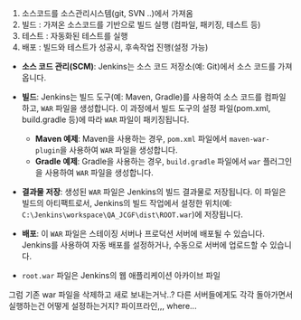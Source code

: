 1. 소스코드를 소스관리시스템(git, SVN ..)에서 가져옴
2. 빌드 : 가져온 소스코드를 기반으로 빌드 실행 (컴파일, 패키징, 테스트 등)
3.  테스트 : 자동화된 테스트를 실행
4. 배포 : 빌드와 테스트가 성공시, 후속작업 진행(설정 가능)



- **소스 코드 관리(SCM)**: Jenkins는 소스 코드 저장소(예: Git)에서 소스 코드를 가져옵니다.

- **빌드**: Jenkins는 빌드 도구(예: Maven, Gradle)를 사용하여 소스 코드를 컴파일하고, `WAR` 파일을 생성합니다. 이 과정에서 빌드 도구의 설정 파일(pom.xml, build.gradle 등)에 따라 `WAR` 파일이 패키징됩니다.    
    - **Maven 예제**: Maven을 사용하는 경우, `pom.xml` 파일에서 `maven-war-plugin`을 사용하여 `WAR` 파일을 생성합니다.
    - **Gradle 예제**: Gradle을 사용하는 경우, `build.gradle` 파일에서 `war` 플러그인을 사용하여 `WAR` 파일을 생성합니다.
- **결과물 저장**: 생성된 `WAR` 파일은 Jenkins의 빌드 결과물로 저장됩니다. 이 파일은 빌드의 아티팩트로서, Jenkins의 빌드 작업에서 설정한 위치(예: `C:\Jenkins\workspace\QA_JCGF\dist\ROOT.war`)에 저장됩니다.
    
- **배포**: 이 `WAR` 파일은 스테이징 서버나 프로덕션 서버에 배포될 수 있습니다. Jenkins를 사용하여 자동 배포를 설정하거나, 수동으로 서버에 업로드할 수 있습니다.





- `root.war` 파일은 Jenkins의 웹 애플리케이션 아카이브 파일




그럼 기존 war 파일을 삭제하고 새로 보내는거낙..?
다른 서버들에게도 각각 돌아가면서 실행하는건 어떻게 설정하는거지? 파이프라인,,, where...